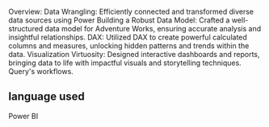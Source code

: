 Overview: Data Wrangling: Efficiently connected and transformed diverse data sources using Power Building a Robust Data Model: Crafted a well-structured data model for Adventure Works, ensuring accurate analysis and insightful relationships.
DAX: Utilized DAX to create powerful calculated columns and measures, unlocking hidden patterns and trends within the data.
Visualization Virtuosity: Designed interactive dashboards and reports, bringing data to life with impactful visuals and storytelling techniques.
Query's workflows.

## language used 
Power BI
